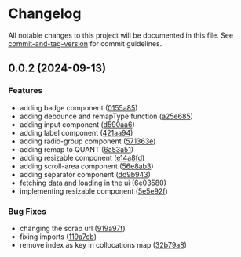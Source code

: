# Changelog

All notable changes to this project will be documented in this file. See [commit-and-tag-version](https://github.com/absolute-version/commit-and-tag-version) for commit guidelines.

## 0.0.2 (2024-09-13)


### Features

* adding badge component ([0155a85](https://github.com/guivictorr/chrome-oxford-collocations-dictionary/commit/0155a856ee2004325015b8cf69b3f6d59e264062))
* adding debounce and remapType function ([a25e685](https://github.com/guivictorr/chrome-oxford-collocations-dictionary/commit/a25e685428d9f77e2093b43ec5854c4aee999cc2))
* adding input component ([d590aa6](https://github.com/guivictorr/chrome-oxford-collocations-dictionary/commit/d590aa6af4f26764595faf64c40a8bddddefc61b))
* adding label component ([421aa94](https://github.com/guivictorr/chrome-oxford-collocations-dictionary/commit/421aa943c094b74fb33b7e8b0982e1389f6b71b2))
* adding radio-group component ([571363e](https://github.com/guivictorr/chrome-oxford-collocations-dictionary/commit/571363e9fd3f7cf54d67505a8f8d75f94793793f))
* adding remap to QUANT ([6a53a51](https://github.com/guivictorr/chrome-oxford-collocations-dictionary/commit/6a53a5113801861ae3018703664bc497e68d54d3))
* adding resizable component ([e14a8fd](https://github.com/guivictorr/chrome-oxford-collocations-dictionary/commit/e14a8fd81138cc3b69f8d8258ba84c093c4383fc))
* adding scroll-area component ([56e8ab3](https://github.com/guivictorr/chrome-oxford-collocations-dictionary/commit/56e8ab361c0aed3257da69143ef99097a2085e05))
* adding separator component ([dd9b943](https://github.com/guivictorr/chrome-oxford-collocations-dictionary/commit/dd9b943e448671461c6b8b0dc783a1b9cefc229c))
* fetching data and loading in the ui ([6e03580](https://github.com/guivictorr/chrome-oxford-collocations-dictionary/commit/6e03580e64f16da1beb5af4ee5469cc3cd3106a2))
* implementing resizable component ([5e5e92f](https://github.com/guivictorr/chrome-oxford-collocations-dictionary/commit/5e5e92f1155451b78f4c5c65276cb5083680fb9a))


### Bug Fixes

* changing the scrap url ([919a97f](https://github.com/guivictorr/chrome-oxford-collocations-dictionary/commit/919a97fd6ac5238ab487386ab68d07024c939264))
* fixing imports ([119a7cb](https://github.com/guivictorr/chrome-oxford-collocations-dictionary/commit/119a7cb7823c173fbaaf4b50d5fec86476f74106))
* remove index as key in collocations map ([32b79a8](https://github.com/guivictorr/chrome-oxford-collocations-dictionary/commit/32b79a802f9f5b44e83bd563e8eb45fd2266f788))
